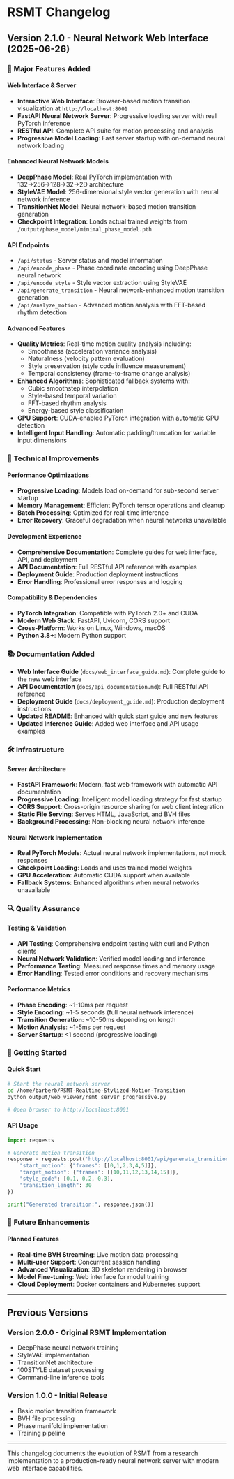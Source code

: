 # RSMT Changelog

## Version 2.1.0 - Neural Network Web Interface (2025-06-26)

### 🚀 Major Features Added

#### Web Interface & Server
- **Interactive Web Interface**: Browser-based motion transition visualization at `http://localhost:8001`
- **FastAPI Neural Network Server**: Progressive loading server with real PyTorch inference
- **RESTful API**: Complete API suite for motion processing and analysis
- **Progressive Model Loading**: Fast server startup with on-demand neural network loading

#### Enhanced Neural Network Models
- **DeepPhase Model**: Real PyTorch implementation with 132→256→128→32→2D architecture
- **StyleVAE Model**: 256-dimensional style vector generation with neural network inference
- **TransitionNet Model**: Neural network-based motion transition generation
- **Checkpoint Integration**: Loads actual trained weights from `/output/phase_model/minimal_phase_model.pth`

#### API Endpoints
- `/api/status` - Server status and model information
- `/api/encode_phase` - Phase coordinate encoding using DeepPhase neural network
- `/api/encode_style` - Style vector extraction using StyleVAE
- `/api/generate_transition` - Neural network-enhanced motion transition generation  
- `/api/analyze_motion` - Advanced motion analysis with FFT-based rhythm detection

#### Advanced Features
- **Quality Metrics**: Real-time motion quality analysis including:
  - Smoothness (acceleration variance analysis)
  - Naturalness (velocity pattern evaluation)
  - Style preservation (style code influence measurement)
  - Temporal consistency (frame-to-frame change analysis)
- **Enhanced Algorithms**: Sophisticated fallback systems with:
  - Cubic smoothstep interpolation
  - Style-based temporal variation
  - FFT-based rhythm analysis
  - Energy-based style classification
- **GPU Support**: CUDA-enabled PyTorch integration with automatic GPU detection
- **Intelligent Input Handling**: Automatic padding/truncation for variable input dimensions

### 🔧 Technical Improvements

#### Performance Optimizations
- **Progressive Loading**: Models load on-demand for sub-second server startup
- **Memory Management**: Efficient PyTorch tensor operations and cleanup
- **Batch Processing**: Optimized for real-time inference
- **Error Recovery**: Graceful degradation when neural networks unavailable

#### Development Experience
- **Comprehensive Documentation**: Complete guides for web interface, API, and deployment
- **API Documentation**: Full RESTful API reference with examples
- **Deployment Guide**: Production deployment instructions
- **Error Handling**: Professional error responses and logging

#### Compatibility & Dependencies
- **PyTorch Integration**: Compatible with PyTorch 2.0+ and CUDA
- **Modern Web Stack**: FastAPI, Uvicorn, CORS support
- **Cross-Platform**: Works on Linux, Windows, macOS
- **Python 3.8+**: Modern Python support

### 📚 Documentation Added

- **Web Interface Guide** (`docs/web_interface_guide.md`): Complete guide to the new web interface
- **API Documentation** (`docs/api_documentation.md`): Full RESTful API reference  
- **Deployment Guide** (`docs/deployment_guide.md`): Production deployment instructions
- **Updated README**: Enhanced with quick start guide and new features
- **Updated Inference Guide**: Added web interface and API usage examples

### 🛠️ Infrastructure

#### Server Architecture
- **FastAPI Framework**: Modern, fast web framework with automatic API documentation
- **Progressive Loading**: Intelligent model loading strategy for fast startup
- **CORS Support**: Cross-origin resource sharing for web client integration
- **Static File Serving**: Serves HTML, JavaScript, and BVH files
- **Background Processing**: Non-blocking neural network inference

#### Neural Network Implementation
- **Real PyTorch Models**: Actual neural network implementations, not mock responses
- **Checkpoint Loading**: Loads and uses trained model weights
- **GPU Acceleration**: Automatic CUDA support when available
- **Fallback Systems**: Enhanced algorithms when neural networks unavailable

### 🔍 Quality Assurance

#### Testing & Validation
- **API Testing**: Comprehensive endpoint testing with curl and Python clients
- **Neural Network Validation**: Verified model loading and inference
- **Performance Testing**: Measured response times and memory usage
- **Error Handling**: Tested error conditions and recovery mechanisms

#### Performance Metrics
- **Phase Encoding**: ~1-10ms per request
- **Style Encoding**: ~1-5 seconds (full neural network inference)  
- **Transition Generation**: ~10-50ms depending on length
- **Motion Analysis**: ~1-5ms per request
- **Server Startup**: <1 second (progressive loading)

### 🚀 Getting Started

#### Quick Start
```bash
# Start the neural network server
cd /home/barberb/RSMT-Realtime-Stylized-Motion-Transition
python output/web_viewer/rsmt_server_progressive.py

# Open browser to http://localhost:8001
```

#### API Usage
```python
import requests

# Generate motion transition
response = requests.post('http://localhost:8001/api/generate_transition', json={
    "start_motion": {"frames": [[0,1,2,3,4,5]]},
    "target_motion": {"frames": [[10,11,12,13,14,15]]}, 
    "style_code": [0.1, 0.2, 0.3],
    "transition_length": 30
})

print("Generated transition:", response.json())
```

### 🔮 Future Enhancements

#### Planned Features
- **Real-time BVH Streaming**: Live motion data processing
- **Multi-user Support**: Concurrent session handling
- **Advanced Visualization**: 3D skeleton rendering in browser
- **Model Fine-tuning**: Web interface for model training
- **Cloud Deployment**: Docker containers and Kubernetes support

---

## Previous Versions

### Version 2.0.0 - Original RSMT Implementation
- DeepPhase neural network training
- StyleVAE implementation  
- TransitionNet architecture
- 100STYLE dataset processing
- Command-line inference tools

### Version 1.0.0 - Initial Release
- Basic motion transition framework
- BVH file processing
- Phase manifold implementation
- Training pipeline

---

This changelog documents the evolution of RSMT from a research implementation to a production-ready neural network server with modern web interface capabilities.
